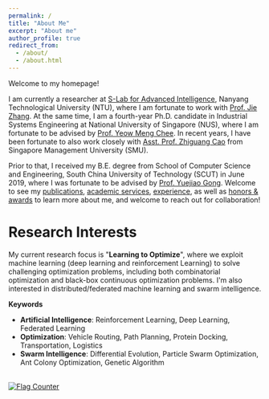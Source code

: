 ```yaml
---
permalink: /
title: "About Me"
excerpt: "About me"
author_profile: true
redirect_from: 
  - /about/
  - /about.html
---
```


Welcome to my homepage!

I am currently a researcher at [S-Lab for Advanced Intelligence](https://www.ntu.edu.sg/s-lab), Nanyang Technological University (NTU), where I am fortunate to work with [Prof. Jie Zhang](https://personal.ntu.edu.sg/zhangj/). At the same time, I am a fourth-year Ph.D. candidate in Industrial Systems Engineering at National University of Singapore (NUS), where I am fortunate to be advised by [Prof. Yeow Meng Chee](https://ymchee66.github.io/home/). In recent years, I have been fortunate to also work closely with [Asst. Prof. Zhiguang Cao](https://zhiguangcaosg.github.io/) from Singapore Management University (SMU). 

Prior to that, I received my B.E. degree from School of Computer Science and Engineering, South China University of Technology (SCUT) in June 2019, where I was fortunate to be advised by [Prof. Yuejiao Gong](https://scholar.google.com/citations?user=Mi0Zu3IAAAAJ&hl=en). Welcome to see my [publications](https://yining043.github.io/publications/), [academic services](https://yining043.github.io/service/), [experience](https://yining043.github.io/experience/), as well as [honors & awards](https://yining043.github.io/honors/) to learn more about me, and welcome to reach out for collaboration!

# Research Interests
My current research focus is "**Learning to Optimize**", where we exploit machine learning (deep learning and reinforcement Learning) to solve challenging optimization problems, including both combinatorial optimization and black-box continuous optimization problems. I'm also interested in distributed/federated machine learning and swarm intelligence.

**Keywords**
- **Artificial Intelligence**: Reinforcement Learning, Deep Learning, Federated Learning
- **Optimization**: Vehicle Routing, Path Planning, Protein Docking, Transportation, Logistics
- **Swarm Intelligence**: Differential Evolution, Particle Swarm Optimization,  Ant Colony Optimization, Genetic Algorithm


<br>
<a href="https://info.flagcounter.com/kHt2"><img src="https://s01.flagcounter.com/count2/kHt2/bg_FFFFFF/txt_000000/border_CCCCCC/columns_2/maxflags_10/viewers_0/labels_0/pageviews_0/flags_0/percent_0/" alt="Flag Counter" border="0"></a>
